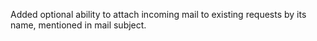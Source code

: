 Added optional ability to attach incoming mail 
to existing requests by its name, mentioned in mail subject.
